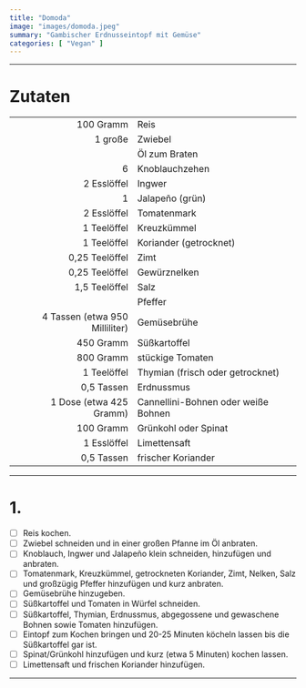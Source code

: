 ```yaml
---
title: "Domoda"
image: "images/domoda.jpeg"
summary: "Gambischer Erdnusseintopf mit Gemüse"
categories: [ "Vegan" ]
---
```


---

# Zutaten

|                                |                                     |
|-------------------------------:|:------------------------------------|
|                      100 Gramm | Reis                                |
|                        1 große | Zwiebel                             |
|                                | Öl zum Braten                       |
|                              6 | Knoblauchzehen                      |
|                    2 Esslöffel | Ingwer                              |
|                              1 | Jalapeño (grün)                     |
|                    2 Esslöffel | Tomatenmark                         |
|                    1 Teelöffel | Kreuzkümmel                         |
|                    1 Teelöffel | Koriander (getrocknet)              |
|                 0,25 Teelöffel | Zimt                                |
|                 0,25 Teelöffel | Gewürznelken                        |
|                  1,5 Teelöffel | Salz                                |
|                                | Pfeffer                             |
| 4 Tassen (etwa 950 Milliliter) | Gemüsebrühe                         |
|                      450 Gramm | Süßkartoffel                        |
|                      800 Gramm | stückige Tomaten                    |
|                    1 Teelöffel | Thymian (frisch oder getrocknet)    |
|                     0,5 Tassen | Erdnussmus                          |
|        1 Dose (etwa 425 Gramm) | Cannellini-Bohnen oder weiße Bohnen |
|                      100 Gramm | Grünkohl oder Spinat                |
|                    1 Esslöffel | Limettensaft                        |
|                     0,5 Tassen | frischer Koriander                  |

---

# 1.

- [ ] Reis kochen.
- [ ] Zwiebel schneiden und in einer großen Pfanne im Öl anbraten.
- [ ] Knoblauch, Ingwer und Jalapeño klein schneiden, hinzufügen und anbraten.
- [ ] Tomatenmark, Kreuzkümmel, getrockneten Koriander, Zimt, Nelken, Salz und großzügig Pfeffer hinzufügen und kurz
  anbraten.
- [ ] Gemüsebrühe hinzugeben.
- [ ] Süßkartoffel und Tomaten in Würfel schneiden.
- [ ] Süßkartoffel, Thymian, Erdnussmus, abgegossene und gewaschene Bohnen sowie Tomaten hinzufügen.
- [ ] Eintopf zum Kochen bringen und 20-25 Minuten köcheln lassen bis die Süßkartoffel gar ist.
- [ ] Spinat/Grünkohl hinzufügen und kurz (etwa 5 Minuten) kochen lassen.
- [ ] Limettensaft und frischen Koriander hinzufügen.

---
